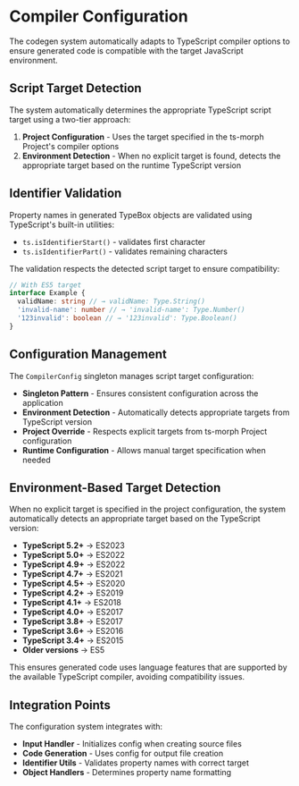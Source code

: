 # Compiler Configuration

The codegen system automatically adapts to TypeScript compiler options to ensure generated code is compatible with the target JavaScript environment.

## Script Target Detection

The system automatically determines the appropriate TypeScript script target using a two-tier approach:

1. **Project Configuration** - Uses the target specified in the ts-morph Project's compiler options
2. **Environment Detection** - When no explicit target is found, detects the appropriate target based on the runtime TypeScript version

## Identifier Validation

Property names in generated TypeBox objects are validated using TypeScript's built-in utilities:

- `ts.isIdentifierStart()` - validates first character
- `ts.isIdentifierPart()` - validates remaining characters

The validation respects the detected script target to ensure compatibility:

```typescript
// With ES5 target
interface Example {
  validName: string // → validName: Type.String()
  'invalid-name': number // → 'invalid-name': Type.Number()
  '123invalid': boolean // → '123invalid': Type.Boolean()
}
```

## Configuration Management

The `CompilerConfig` singleton manages script target configuration:

- **Singleton Pattern** - Ensures consistent configuration across the application
- **Environment Detection** - Automatically detects appropriate targets from TypeScript version
- **Project Override** - Respects explicit targets from ts-morph Project configuration
- **Runtime Configuration** - Allows manual target specification when needed

## Environment-Based Target Detection

When no explicit target is specified in the project configuration, the system automatically detects an appropriate target based on the TypeScript version:

- **TypeScript 5.2+** → ES2023
- **TypeScript 5.0+** → ES2022
- **TypeScript 4.9+** → ES2022
- **TypeScript 4.7+** → ES2021
- **TypeScript 4.5+** → ES2020
- **TypeScript 4.2+** → ES2019
- **TypeScript 4.1+** → ES2018
- **TypeScript 4.0+** → ES2017
- **TypeScript 3.8+** → ES2017
- **TypeScript 3.6+** → ES2016
- **TypeScript 3.4+** → ES2015
- **Older versions** → ES5

This ensures generated code uses language features that are supported by the available TypeScript compiler, avoiding compatibility issues.

## Integration Points

The configuration system integrates with:

- **Input Handler** - Initializes config when creating source files
- **Code Generation** - Uses config for output file creation
- **Identifier Utils** - Validates property names with correct target
- **Object Handlers** - Determines property name formatting

